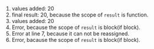 1. values added: 20
2. final result: 20, because the scope of `result` is function.
3. values added: 20
4. Error, because the scope of `result` is block(if block).
5. Error at line 7, because it can not be reassigned.
6. Error, bacause the scope of `result` is block(if block).